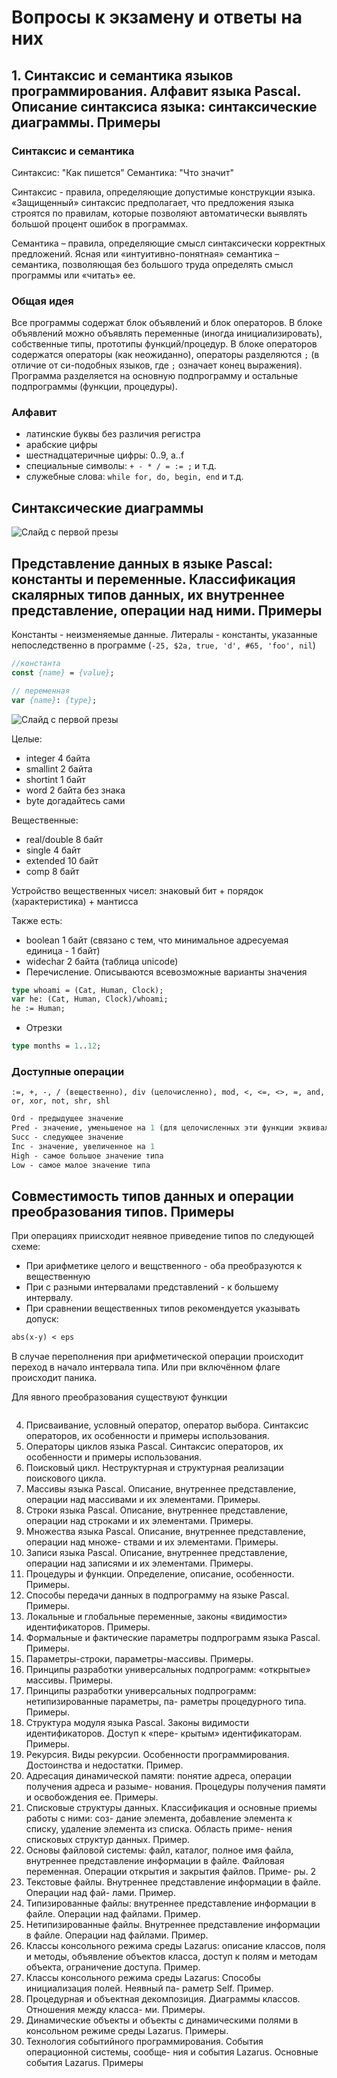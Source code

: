 # Вопросы к экзамену и ответы на них

## 1. Синтаксис и семантика языков программирования. Алфавит языка Pascal. Описание синтаксиса языка: синтаксические диаграммы. Примеры

### Синтаксис и семантика

Синтаксис: "Как пишется"
Семантика: "Что значит"

Синтаксис - правила, определяющие допустимые конструкции языка. «Защищенный» синтаксис предполагает, что предложения языка строятся по правилам, которые позволяют автоматически выявлять большой процент ошибок в программах.

Семантика – правила, определяющие смысл синтаксически корректных предложений. Ясная или «интуитивно-понятная» семантика – семантика, позволяющая без большого труда определять смысл программы или «читать» ее.

### Общая идея

Все программы содержат блок объявлений и блок операторов. В блоке объявлений можно объявлять переменные (иногда инициализировать), собственные типы, прототипы функций/процедур. В блоке операторов содержатся операторы (как неожиданно), операторы разделяются `;` (в отличие от си-подобных языков, где `;` означает конец выражения). Программа разделяется на основную подпрограмму и остальные подпрограммы (функции, процедуры).

### Алфавит

* латинские буквы без различия регистра
* арабские цифры
* шестнадцатеричные цифры: 0..9, a..f
* специальные символы: `+ - * / = := ;` и т.д.
* служебные слова: `while for, do, begin, end` и т.д.

## Синтаксические диаграммы

![Слайд с первой презы](diagrams.png)

## Представление данных в языке Pascal: константы и переменные. Классификация скалярных типов данных, их внутреннее представление, операции над ними. Примеры

Константы - неизменяемые данные.
Литералы - константы, указанные непоследственно в программе (`-25, $2a, true, 'd', #65, 'foo', nil`)

```pascal
//константа
const {name} = {value};

// переменная
var {name}: {type};
```

![Слайд с первой презы](types.png)

Целые:

* integer 4 байта
* smallint 2 байта
* shortint 1 байт
* word 2 байта без знака
* byte догадайтесь сами

Вещественные:

* real/double 8 байт
* single 4 байт
* extended 10 байт
* comp 8 байт

Устройство вещественных чисел: знаковый бит + порядок (характеристика) + мантисса

Также есть:

* boolean 1 байт (связано с тем, что минимальное адресуемая единица - 1 байт)
* widechar 2 байта (таблица unicode)
* Перечисление. Описываются всевозможные варианты значения

```pascal
type whoami = (Cat, Human, Clock);
var he: (Cat, Human, Clock)/whoami;
he := Human;
```

* Отрезки

```pascal
type months = 1..12;
```

### Доступные операции

`:=, +, -, / (вещественно), div (целочисленно), mod, <, <=, <>, =, and, or, xor, not, shr, shl`

```pascal
Ord - предыдущее значение
Pred - значение, уменьшеное на 1 (для целочисленных эти функции эквиваленты)
Succ - следующее значение
Inc - значение, увеличенное на 1
High - самое большое значение типа
Low - самое малое значение типа
```

## Совместимость типов данных и операции преобразования типов. Примеры
При операциях приисходит неявное приведение типов по следующей схеме:

* При арифметике целого и вещственного - оба преобразуются к вещественную
* При с разными интервалами представлений - к большему интервалу.
* При сравнении вещественных типов рекомендуется указывать допуск:

```pascal
abs(x-y) < eps
```

В случае переполнения при арифметической операции происходит переход в начало интервала типа. Или при включённом флаге происходит паника.

Для явного преобразования существуют функции
```pascal

```

4. Присваивание, условный оператор, оператор выбора. Синтаксис операторов, их особенности и примеры использования.
5. Операторы циклов языка Pascal. Синтаксис операторов, их особенности и примеры использования.
6. Поисковый цикл. Неструктурная и структурная реализации поискового цикла.
7. Массивы языка Pascal. Описание, внутреннее представление, операции над массивами и
их элементами. Примеры.
8. Строки языка Pascal. Описание, внутреннее представление, операции над строками и их
элементами. Примеры.
9. Множества языка Pascal. Описание, внутреннее представление, операции над множе-
ствами и их элементами. Примеры.
10. Записи языка Pascal. Описание, внутреннее представление, операции над записями и их
элементами. Примеры.
11. Процедуры и функции. Определение, описание, особенности. Примеры.
12. Способы передачи данных в подпрограмму на языке Pascal. Примеры.
13. Локальные и глобальные переменные, законы «видимости» идентификаторов. Примеры.
14. Формальные и фактические параметры подпрограмм языка Pascal. Примеры.
15. Параметры-строки, параметры-массивы. Примеры.
16. Принципы разработки универсальных подпрограмм: «открытые» массивы. Примеры.
17. Принципы разработки универсальных подпрограмм: нетипизированные параметры, па-
раметры процедурного типа. Примеры.
18. Структура модуля языка Pascal. Законы видимости идентификаторов. Доступ к «пере-
крытым» идентификаторам. Примеры.
19. Рекурсия. Виды рекурсии. Особенности программирования. Достоинства и недостатки.
Пример.
20. Адресация динамической памяти: понятие адреса, операции получения адреса и разыме-
нования. Процедуры получения памяти и освобождения ее. Примеры.
21. Списковые структуры данных. Классификация и основные приемы работы с ними: соз-
дание элемента, добавление элемента к списку, удаление элемента из списка. Область приме-
нения списковых структур данных. Пример.
22. Основы файловой системы: файл, каталог, полное имя файла, внутреннее представление
информации в файле. Файловая переменная. Операции открытия и закрытия файлов. Приме-
ры.
2
23. Текстовые файлы. Внутреннее представление информации в файле. Операции над фай-
лами. Пример.
24. Типизированные файлы: внутреннее представление информации в файле. Операции над
файлами. Пример.
25. Нетипизированные файлы. Внутреннее представление информации в файле. Операции
над файлами. Пример.
26. Классы консольного режима среды Lazarus: описание классов, поля и методы, объявление
объектов класса, доступ к полям и методам объекта, ограничение доступа. Пример.
27. Классы консольного режима среды Lazarus: Способы инициализация полей. Неявный па-
раметр Self. Пример.
28. Процедурная и объектная декомпозиция. Диаграммы классов. Отношения между класса-
ми. Примеры.
29. Динамические объекты и объекты с динамическими полями в консольном режиме среды
Lazarus. Примеры.
30. Технология событийного программирования. События операционной системы, сообще-
ния и события Lazarus. Основные события Lazarus. Примеры
